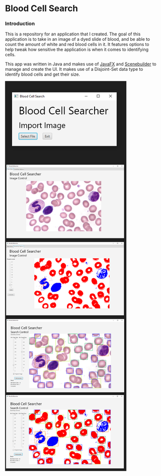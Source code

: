 # Blood Cell Search
### Introduction
This is a repository for an application that I created. The goal of this application is to take in an image of a dyed slide of blood, and be able to count the amount of white and red blood cells in it. It features options to help tweak how sensitive the application is when it comes to identifying cells.

This app was written in Java and makes use of [JavaFX](https://openjfx.io//) and [Scenebuilder](https://gluonhq.com/products/scene-builder/) to manage and create the UI. It makes use of a Disjoint-Set data type to identify blood cells and get their size.


<div style="width:100%">
<img src=".public/fileselect.png" width="400" align="left">
<img src=".public/mainmenu.png" width="400" align="left">
</div>
<div style="width:100%">
<img src=".public/sensitivityoptions.png" width="400" align="left">
<img src=".public/highlightedcells.png" width="400" align="left">
</div>
<div style="width:100%">
<img src=".public/posterview.png" width="400" align="left">
</div>
